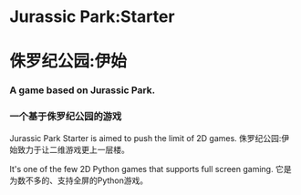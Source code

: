 # Jurassic Park:Starter
# 侏罗纪公园:伊始

### A game based on Jurassic Park.
### 一个基于侏罗纪公园的游戏

Jurassic Park Starter is aimed to push the limit of 2D games.
侏罗纪公园:伊始致力于让二维游戏更上一层楼。

It's one of the few 2D Python games that supports full screen gaming.
它是为数不多的、支持全屏的Python游戏。
